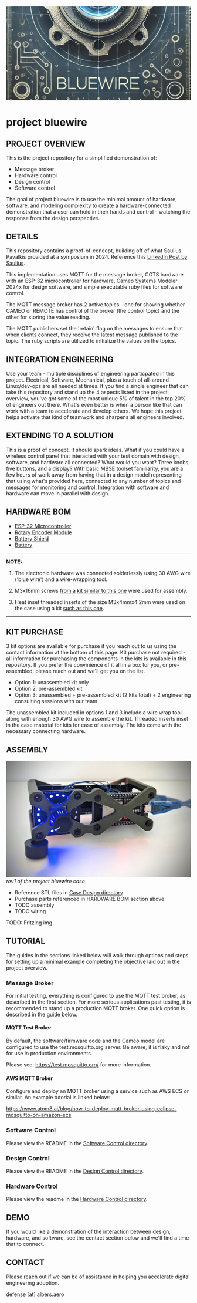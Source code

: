 ![project bluewire](img/bluewire_logo.png)

# project bluewire

## PROJECT OVERVIEW

This is the project repository for a simplified demonstration of:
* Message broker
* Hardware control
* Design control
* Software control

The goal of project bluewire is to use the minimal amount of hardware, software, and modeling complexity to create a hardware-connected demonstration that a user can hold in their hands and control - watching the response from the design perspective.

## DETAILS

This repository contains a proof-of-concept, building off of what Saulius Pavalkis provided at a symposium in 2024.  Reference this [LinkedIn Post by Saulius](https://www.linkedin.com/posts/sauliuspavalkis_iot-and-hil-with-catia-magic-and-sysml-simulation-activity-7203442605337026560-9NrX/).

This implementation uses MQTT for the message broker, COTS hardware with an ESP-32 microcontroller for hardware, Cameo Systems Modeler 2024x for design software, and simple executable ruby files for software control.

The MQTT message broker has 2 active topics - one for showing whether CAMEO or REMOTE has control of the broker (the control topic) and the other for storing the value reading.

The MQTT publishers set the 'retain' flag on the messages to ensure that when clients connect, they receive the latest message published to the topic.  The ruby scripts are utilized to initialize the values on the topics.

## INTEGRATION ENGINEERING

Use your team - multiple disciplines of engineering particpated in this project.  Electrical, Software, Mechanical, plus a touch of all-around Linux/dev-ops are all needed at times.  If you find a single engineer that can take this repository and stand up the 4 aspects listed in the project overview, you've got some of the most unique 5% of talent in the top 20% of engineers out there.  What's even better is when a person like that can work with a team to accelerate and develop others.  We hope this project helps activate that kind of teamwork and sharpens all engineers involved.

## EXTENDING TO A SOLUTION

This is a proof of concept.  It should spark ideas.  What if you could have a wireless control panel that interacted with your test domain with design, software, and hardware all connected?  What would you want?  Three knobs, five buttons, and a display?  With basic MBSE toolset familiarity, you are a few hours of work away from having that in a design model representing that using what's provided here, connected to any number of topics and messages for monitoring and control.  Integration with software and hardware can move in parallel with design.

## HARDWARE BOM
* [ESP-32 Microcontroller](https://www.amazon.com/gp/product/B0D8T53CQ5/ref=ppx_od_dt_b_asin_title_s02?ie=UTF8&psc=1)
* [Rotary Encoder Module](https://www.dfrobot.com/product-2575.html?srsltid=AfmBOooL40vc9hlK62E8fBJGLit5WPTY3ZMIfle7tOmoT5yqemdEWzI3)
* [Battery Shield](https://www.amazon.com/dp/B0CJR1Y967?ref_=ppx_hzsearch_conn_dt_b_fed_asin_title_5&th=1)
* [Battery](https://www.amazon.com/dp/B0CDRBR2M1?ref_=ppx_hzsearch_conn_dt_b_fed_asin_title_6)

---
**NOTE:**

1) The electronic hardware was connected solderlessly using 30 AWG wire ('blue wire') and a wire-wrapping tool.

2) M3x16mm screws [from a kit similar to this one](https://www.amazon.com/mxuteuk-Metric-Screws-Suitable-Printer/dp/B0C7ZPZ214/ref=sr_1_4?crid=2SHDEFC0N69ZV&dib=eyJ2IjoiMSJ9.rZUOhTY8cDBy-wbn_BU8KBTcfiNrMw6xyA0A3JQUoiRfNJQSJAh1eZ8m5vh65m5J.h0pbxsaEiqoLijBjxzKqgwTJ42O1dUlcqAEtnxugZRA&dib_tag=se&keywords=mxuteuk%2B620PCS&qid=1742610488&s=industrial&sprefix=mxuteuk%2B620pcs%2Cindustrial%2C147&sr=1-4&th=1) were used for assembly.

3) Heat inset threaded inserts of the size M3x4mmx4.2mm were used on the case using a kit [such as this one](https://www.amazon.com/dp/B0CNWJR455?ref_=ppx_hzsearch_conn_dt_b_fed_asin_title_1&th=1).

---

## KIT PURCHASE

3 kit options are available for purchase if you reach out to us using the contact information at the bottom of this page.  Kit purchase not required - all information for purchasing the components in the kits is available in this repository.  If you prefer the convinience of it all in a box for you, or pre-assembled, please reach out and we'll get you on the list.

* Option 1: unassembled kit only
* Option 2: pre-assembled kit
* Option 3: unassembled + pre-assembled kit (2 kits total) + 2 engineering consulting sessions with our team

The unassembled kit included in options 1 and 3 include a wire wrap tool along with enough 30 AWG wire to assemble the kit.  Threaded inserts inset in the case material for kits for ease of assembly.  The kits come with the necessary connecting hardware.

## ASSEMBLY
![project bluewire](img/bluewire_assembled.jpg)
*rev1 of the project bluewire case*

* Reference STL files in [Case Design directory](/hardware_case/)
* Purchase parts referenced in HARDWARE BOM section above
* TODO assembly
* TODO wiring

TODO: Fritzing img

## TUTORIAL

The guides in the sections linked below will walk through options and steps for setting up a minimal example completing the objective laid out in the project overview.

### Message Broker

For initial testing, everything is configured to use the MQTT test broker, as described in the first section.  For more serious applications past testing, it is recommended to stand up a production MQTT broker.  One quick option is described in the guide below.

#### MQTT Test Broker

By default, the software/firmware code and the Cameo model are configured to use the test.mosquitto.org server.  Be aware, it is flaky and not for use in production environments.

Please see: https://test.mosquitto.org/ for more information.

#### AWS MQTT Broker

Configure and deploy an MQTT broker using a service such as AWS ECS or similar.  An example tutorial is linked below:

https://www.atom8.ai/blog/how-to-deploy-mqtt-broker-using-eclipse-mosquitto-on-amazon-ecs

### Software Control

Please view the README in the [Software Control directory](/control_software/).

### Design Control

Please view the README in the [Design Control directory](/control_design/).

### Hardware Control

Please view the readme in the [Hardware Control directory](/control_hardware/).

## DEMO

If you would like a demonstration of the interaction between design, hardware, and software, see the contact section below and we'll find a time that to connect.

## CONTACT

Please reach out if we can be of assistance in helping you accelerate digital engineering adoption.

defense [at] albers.aero